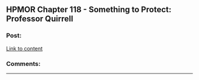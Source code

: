 ## HPMOR Chapter 118 - Something to Protect: Professor Quirrell

### Post:

[Link to content]()

### Comments:

---

